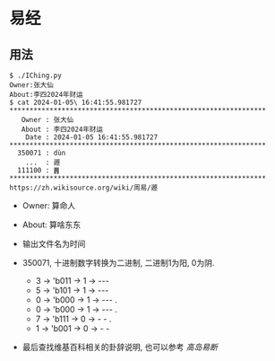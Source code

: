 # 易经

## 用法
```
$ ./IChing.py
Owner:张大仙
About:李四2024年财运
$ cat 2024-01-05\ 16:41:55.981727 
****************************************************************
   Owner : 张大仙
   About : 李四2024年财运
    Date : 2024-01-05 16:41:55.981727
****************************************************************
  350071 : dùn
    ...  : 遯
  111100 : ䷠
****************************************************************
https://zh.wikisource.org/wiki/周易/遯
```
* Owner: 算命人
* About: 算啥东东
* 输出文件名为时间 
* 350071, 十进制数字转换为二进制, 二进制1为阳, 0为阴.
    * 3 -> 'b011 -> 1 -> ---
    * 5 -> 'b101 -> 1 -> ---
    * 0 -> 'b000 -> 1 -> --- .
    * 0 -> 'b000 -> 1 -> --- .
    * 7 -> 'b111 -> 0 -> - - .
    * 1 -> 'b001 -> 0 -> - -

* 最后查找维基百科相关的卦辞说明, 也可以参考 *高岛易断* 

